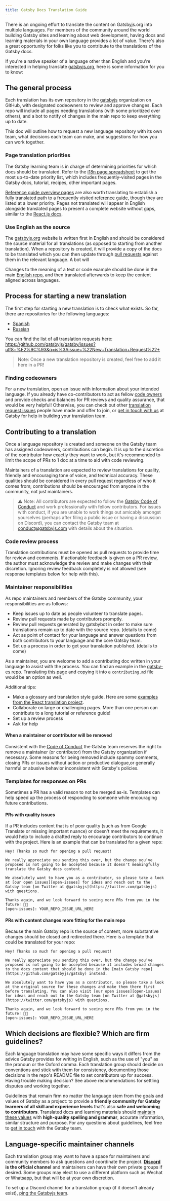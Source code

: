 ```yaml
---
title: Gatsby Docs Translation Guide
---
```


There is an ongoing effort to translate the content on Gatsbyjs.org into multiple languages. For members of the community around the world building Gatsby sites and learning about web development, having docs and learning materials in your own language provides a lot of value. There's also a great opportunity for folks like you to contribute to the translations of the Gatsby docs.

If you're a native speaker of a language other than English and you're interested in helping translate [gatsbyjs.org](https://gatsbyjs.org), here is some information for you to know:

## The general process

Each translation has its own repository in the [gatsbyjs](https://github.com/gatsbyjs/) organization on GitHub, with designated codeowners to review and approve changes. Each repo will include all pages needing translations (with some prioritized over others), and a bot to notify of changes in the main repo to keep everything up to date.

This doc will outline how to request a new language repository with its own team, what decisions each team can make, and suggestions for how you can work together.

### Page translation priorities

The Gatsby learning team is in charge of determining priorities for which docs should be translated. Refer to the [i18n page spreadsheet](https://docs.google.com/spreadsheets/d/1u2amGnqFLKxJuL5h9UrDblUueFgg0EBt7xbau4n8iTM/edit) to get the most up-to-date priority list, which includes frequently-visited pages in the Gatsby docs, tutorial, recipes, other important pages.

[Reference guide overview pages](/contributing/docs-templates/#reference-guide-overview) are also worth translating to establish a fully translated path to a frequently visited [reference guide](/contributing/docs-templates/#reference-guides), though they are listed at a lower priority. Pages not translated will appear in English alongside translated pages to present a complete website without gaps, similar to the [React.js docs](https://reactjs.org).

### Use English as the source

The [gatsbyjs.org](https://gatsbyjs.org) website is written first in English and should be considered the source material for all translations (as opposed to starting from another translation). When a repository is created, it will provide a copy of the docs to be translated which you can then update through [pull requests](/contributing/how-to-open-a-pull-request/) against them in the relevant language. A bot will

Changes to the meaning of a text or code example should be done in the main [English repo](https://github.com/gatsbyjs/gatsby/), and then translated afterwards to keep the content aligned across languages.

## Process for starting a new translation

The first step for starting a new translation is to check what exists. So far, there are repositories for the following languages:

- [Spanish](https://github.com/gatsbyjs/gatsby-es)
- [Russian](https://github.com/gatsbyjs/gatsby-ru)

You can find the list of all translation requests here: https://github.com/gatsbyjs/gatsby/issues?utf8=%E2%9C%93&q=is%3Aissue+%22New+Translation+Request%22+

> Note: Once a new translation repository is created, feel free to add it here in a PR!

### Finding codeowners

For a new translation, open an issue with information about your intended language. If you already have co-contributors to act as fellow [code owners](https://help.github.com/en/articles/about-code-owners) and provide checks and balances for PR reviews and quality assurance, that would be very helpful! Otherwise, you can check out other [translation request issues](https://github.com/gatsbyjs/gatsby/issues?utf8=%E2%9C%93&q=is%3Aissue+is%3Aopen+%22New+Translation+Request%22) people have made and offer to join, or [get in touch with us](/contributing/how-to-contribute/#not-sure-how-to-start-contributing) at Gatsby for help in building your translation team.

## Contributing to a translation

Once a language repository is created and someone on the Gatsby team has assigned codeowners, contributions can begin. It is up to the discretion of the contributor how exactly they want to work, but it's recommended to limit the scope of PRs to 1 doc at a time to aid with code reviewing.

Maintainers of a translation are expected to review translations for quality, friendly and encouraging tone of voice, and technical accuracy. These qualities should be considered in every pull request regardless of who it comes from; contributions should be encouraged from anyone in the community, not just maintainers.

> ⚠️ Note: All contributors are expected to follow the [Gatsby Code of Conduct](/contributing/code-of-conduct/) and work professionally with fellow contributors. For issues with conduct, if you are unable to work things out amicably amongst yourselves (perhaps after filing a public issue or having a discussion on Discord), you can contact the Gatsby team at [conduct@gatsbyjs.com](mailto:conduct@gatsbyjs.com) with details about the situation.

### Code review process

Translation contributions must be opened as pull requests to provide time for review and comments. If actionable feedback is given on a PR review, the author must acknowledge the review and make changes with their discretion. Ignoring review feedback completely is not allowed (see response templates below for help with this).

### Maintainer responsibilities

As repo maintainers and members of the Gatsby community, your responsibilities are as follows:

- Keep issues up to date as people volunteer to translate pages.
- Review pull requests made by contributors promptly.
- Review pull requests generated by gatsbybot in order to make sure translations remain up to date with the source repo. (details to come)
- Act as point of contact for your language and answer questions from both contributors to your language and the core Gatsby team.
- Set up a process in order to get your translation published. (details to come)

As a maintainer, you are welcome to add a contributing doc written in your language to assist with the process. You can find an example in the [gatsby-es repo](https://github.com/gatsbyjs/gatsby-es/blob/master/CONTRIBUTING.MD). Translating [this page](https://github.com/gatsbyjs/gatsby/blob/master/docs/contributing/gatsby-docs-translation-guide.md) and copying it into a `contributing.md` file would be an option as well.

Additional tips:

- Make a glossary and translation style guide. Here are some [examples from the React translation project](https://github.com/reactjs/reactjs.org-translation/blob/master/maintainer-guide.md#make-a-glossary-and-style-guide).
- Collaborate on large or challenging pages. More than one person can contribute to a long tutorial or reference guide!
- Set up a review process
- Ask for help

#### When a maintainer or contributor will be removed

Consistent with the [Code of Conduct](/docs/code-of-conduct/) the Gatsby team reserves the right to remove a maintainer (or contributor) from the Gatsby organization if necessary. Some reasons for being removed include spammy comments, closing PRs or issues without action or productive dialogue,or generally harmful or abusive behavior inconsistent with Gatsby's policies.

### Templates for responses on PRs

Sometimes a PR has a valid reason to not be merged as-is. Templates can help speed up the process of responding to someone while encouraging future contributions.

#### PRs with quality issues

If a PR includes content that is of poor quality (such as from Google Translate or missing important nuance) or doesn't meet the requirements, it would help to include a drafted reply to encourage contributors to continue with the project. Here is an example that can be translated for a given repo:

```
Hey! Thanks so much for opening a pull request!

We really appreciate you sending this over, but the change you’ve proposed is not going to be accepted because it doesn't meaningfully translate the Gatsby docs content.

We absolutely want to have you as a contributor, so please take a look at [our open issues][open-issues] for ideas and reach out to the Gatsby team [on Twitter at @gatsbyjs](https://twitter.com/gatsbyjs) with questions.

Thanks again, and we look forward to seeing more PRs from you in the future! 💪💜
[open-issues]: YOUR_REPO_ISSUE_URL_HERE
```

#### PRs with content changes more fitting for the main repo

Because the main Gatsby repo is the source of content, more substantive changes should be closed and redirected there. Here is a template that could be translated for your repo:

```
Hey! Thanks so much for opening a pull request!

We really appreciate you sending this over, but the change you’ve proposed is not going to be accepted because it includes broad changes to the docs content that should be done in the [main Gatsby repo](https://github.com/gatsbyjs/gatsby) instead.

We absolutely want to have you as a contributor, so please take a look at the original source for these changes and make them there first before translating. You can also visit [our open issues][open-issues] for ideas and reach out to the Gatsby team [on Twitter at @gatsbyjs](https://twitter.com/gatsbyjs) with questions.

Thanks again, and we look forward to seeing more PRs from you in the future! 💪💜
[open-issues]: YOUR_REPO_ISSUE_URL_HERE
```

## Which decisions are flexible? Which are firm guidelines?

Each language translation may have some specific ways it differs from the advice Gatsby provides for writing in English, such as the use of "you" as the pronoun or the Oxford comma. Each translation group should decide on conventions and stick with them for consistency, documenting those decisions in the repo's README file to set contributors up for success. Having trouble making decision? See above recommendations for settling disputes and working together.

Guidelines that remain firm no matter the language stem from the goals and values of Gatsby as a project: to provide a **friendly community for Gatsby learners of all skill and experience levels** that's also **safe and welcoming to contributors**. Translated docs and learning materials should [maintain these values](/blog/2019-04-19-gatsby-why-we-write/) with **high-quality spelling and grammar**, accurate information, similar structure and purpose. For any questions about guidelines, feel free to [get in touch](/contributing/how-to-contribute/#not-sure-how-to-start-contributing) with the Gatsby team.

## Language-specific maintainer channels

Each translation group may want to have a space for maintainers and community members to ask questions and coordinate the project. **[Discord](https://gatsby.dev/discord) is the official channel** and maintainers can have their own private groups if desired. Some groups may elect to use a different platform such as Wechat or Whatsapp, but that will be at your own discretion.

To set up a Discord channel for a translation group (if it doesn't already exist), [ping the Gatsbyjs team](/contributing/how-to-contribute/#not-sure-how-to-start-contributing).
